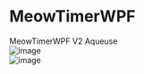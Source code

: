 # MeowTimerWPF
MeowTimerWPF V2 Aqueuse<br>
![image](https://cdn.discordapp.com/attachments/879730018975100928/1046794268397813831/image.png)<br>
![image](https://cdn.discordapp.com/attachments/879730018975100928/1046794291491647588/image.png)
